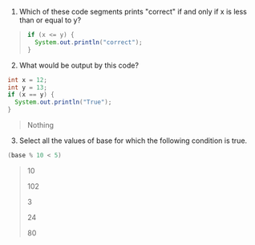 1. Which of these code segments prints "correct" if and only if x is less than or equal to y?

> ```java
> if (x <= y) {
>   System.out.println("correct");
> }
> ```

2. What would be output by this code?

```java
int x = 12;
int y = 13;
if (x == y) {
  System.out.println("True");
}
```

> Nothing

3. Select all the values of base for which the following condition is true.

```java
(base % 10 < 5)
```

> 10
> 
> 102
> 
> 3
> 
> 24
> 
> 80

